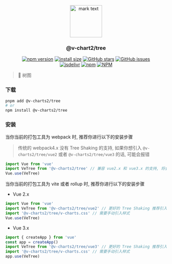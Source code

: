 <p align="center">
<img src="https://raw.githubusercontent.com/denaro-org/v-charts2/main/docs/.vuepress/public/favicon.ico" alt="mark text" width="100" height="100">
</p>

<h3 align="center">@v-chart2/tree</h3>

<p align="center">
  <a href="https://www.npmjs.com/package/@v-charts2/tree" target="_blank"><img alt="npm version" src="https://img.shields.io/npm/v/@v-charts2/tree"></a>
  <a href="https://packagephobia.com/result?p=@v-charts2/tree" target="_blank"><img alt="install size" src="https://packagephobia.now.sh/badge?p=@v-charts2/tree"></a>
  <a href="https://github.com/denaro-org/v-charts2/stargazers" target="_blank"><img alt="GitHub stars" src="https://img.shields.io/github/stars/denaro-org/v-charts2"></a>
  <a href="https://github.com/denaro-org/v-charts2/issues" target="_blank"><img alt="GitHub issues" src="https://img.shields.io/github/issues/denaro-org/v-charts2"></a>
  <br />
<a href="https://www.jsdelivr.com/package/npm/@v-charts2/tree" target="_blank"><img alt="jsdelivr" src="https://data.jsdelivr.com/v1/package/npm/@v-charts2/tree/badge"></a>
  <a href="https://www.npmjs.com/package/@v-charts2/tree" target="_blank"><img alt="npm" src="https://img.shields.io/node/v/@v-charts2/tree"></a>
  <a href="https://github.com/denaro-org/v-charts2/blob/main/LICENSE" target="_blank"><img alt="NPM" src="https://img.shields.io/npm/l/@v-charts2/tree"></a>
</p>

> :tada: 树图

### 下载

```bash
pnpm add @v-charts2/tree
# or
npm install @v-charts2/tree
```

### 安装

当你当前的打包工具为 webpack 时, 推荐你进行以下的安装步骤

> 传统的 webpack4.x 没有 Tree Shaking 的支持, 如果你想引入 `@v-charts2/tree/vue2` 或者 `@v-charts2/tree/vue3` 的话, 可能会报错

```javascript
import Vue from 'vue'
import VeTree from '@v-charts2/tree' // 兼容 vue2.x 和 vue3.x 的支持, 将会自动加载支持 vue2.x 的支持包或者支持 vue3.x 的支持包
Vue.use(VeTree)
```

当你当前的打包工具为 vite 或者 rollup 时, 推荐你进行以下的安装步骤

- Vue 2.x

```javascript
import Vue from 'vue'
import VeTree from '@v-charts2/tree/vue2' // 更好的 Tree Shaking 推荐引入 vue2.x 的专属支持包
import '@v-charts2/tree/v-charts.css' // 需要手动引入样式
Vue.use(VeTree)
```

- Vue 3.x

```javascript
import { createApp } from 'vue'
const app = createApp()
import VeTree from '@v-charts2/tree/vue3' // 更好的 Tree Shaking 推荐引入 vue3.x 的专属支持包
import '@v-charts2/tree/v-charts.css' // 需要手动引入样式
app.use(VeTree)
```

